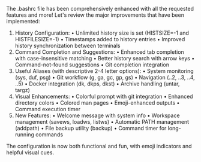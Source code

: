 The .bashrc file has been comprehensively enhanced with all the requested features and more! Let's review the major improvements that have been implemented:

1. History Configuration:
•  Unlimited history size is set (HISTSIZE=-1 and HISTFILESIZE=-1)
•  Timestamps added to history entries
•  Improved history synchronization between terminals
2. Command Completion and Suggestions:
•  Enhanced tab completion with case-insensitive matching
•  Better history search with arrow keys
•  Command-not-found suggestions
•  Git completion integration
3. Useful Aliases (with descriptive 2-4 letter options):
•  System monitoring (sys, duf, psg)
•  Git workflow (g, ga, gc, gp, gs)
•  Navigation (..2, ..3, ..4, ..5)
•  Docker integration (dk, dkps, dkst)
•  Archive handling (untar, targz)
4. Visual Enhancements:
•  Colorful prompt with git integration
•  Enhanced directory colors
•  Colored man pages
•  Emoji-enhanced outputs
•  Command execution timer
5. New Features:
•  Welcome message with system info
•  Workspace management (savews, loadws, listws)
•  Automatic PATH management (addpath)
•  File backup utility (backup)
•  Command timer for long-running commands

The configuration is now both functional and fun, with emoji indicators and helpful visual cues. 


